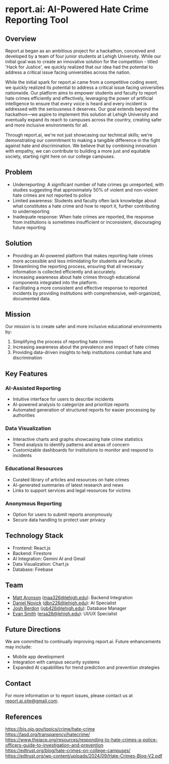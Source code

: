 # report.ai: AI-Powered Hate Crime Reporting Tool

## Overview

Report.ai began as an ambitious project for a hackathon, conceived and developed by a team of four junior students at Lehigh University. While our initial goal was to create an innovative solution for the competition - titled 'Hack for Justice', we quickly realized that our idea had the potential to address a critical issue facing universities across the nation.

While the initial spark for report.ai came from a competitive coding event, we quickly realized its potential to address a critical issue facing universities nationwide. Our platform aims to empower students and faculty to report hate crimes efficiently and effectively, leveraging the power of artificial intelligence to ensure that every voice is heard and every incident is addressed with the seriousness it deserves. Our goal extends beyond the hackathon—we aspire to implement this solution at Lehigh University and eventually expand its reach to campuses across the country, creating safer and more inclusive environments for all.

Through report.ai, we're not just showcasing our technical skills; we're demonstrating our commitment to making a tangible difference in the fight against hate and discrimination. We believe that by combining innovation with empathy, we can contribute to building a more just and equitable society, starting right here on our college campuses.

## Problem
- Underreporting: A significant number of hate crimes go unreported, with studies suggesting that approximately 50% of violent and non-violent hate crimes are not reported to police
- Limited awareness: Students and faculty often lack knowledge about what constitutes a hate crime and how to report it, further contributing to underreporting
- Inadequate response: When hate crimes are reported, the response from institutions is sometimes insufficient or inconsistent, discouraging future reporting

## Solution
- Providing an AI-powered platform that makes reporting hate crimes more accessible and less intimidating for students and faculty.
- Streamlining the reporting process, ensuring that all necessary information is collected efficiently and accurately.
- Increasing awareness about hate crimes through educational components integrated into the platform.
- Facilitating a more consistent and effective response to reported incidents by providing institutions with comprehensive, well-organized, documented data.

## Mission

Our mission is to create safer and more inclusive educational environments by:

1. Simplifying the process of reporting hate crimes
2. Increasing awareness about the prevalence and impact of hate crimes
3. Providing data-driven insights to help institutions combat hate and discrimination

## Key Features

### AI-Assisted Reporting

- Intuitive interface for users to describe incidents
- AI-powered analysis to categorize and prioritize reports
- Automated generation of structured reports for easier processing by authorities

### Data Visualization

- Interactive charts and graphs showcasing hate crime statistics
- Trend analysis to identify patterns and areas of concern
- Customizable dashboards for institutions to monitor and respond to incidents

### Educational Resources

- Curated library of articles and resources on hate crimes
- AI-generated summaries of latest research and news
- Links to support services and legal resources for victims

### Anonymous Reporting

- Option for users to submit reports anonymously
- Secure data handling to protect user privacy

## Technology Stack

- Frontend: React.js
- Backend: Firestore
- AI Integration: Gemini AI and Gmail
- Data Visualization: Chart.js
- Database: Firebase

## Team

- [Matt Aronson](https://www.linkedin.com/in/matt-aronson1/) (<maa326@lehigh.edu>): Backend Integration
- [Daniel Novick](https://www.linkedin.com/in/danielbnovick/) (<dbn226@lehigh.edu>): AI Specialist
- [Josh Berdon](https://www.linkedin.com/in/josh-berdon/) (<job426@lehigh.edu>): Database Manager
- [Evan Smith](https://www.linkedin.com/in/evansmith2026/) (<ersa26@lehigh.edu>): UI/UX Specialist

## Future Directions

We are committed to continually improving report.ai. Future enhancements may include:

- Mobile app development
- Integration with campus security systems
- Expanded AI capabilities for trend prediction and prevention strategies

## Contact

For more information or to report issues, please contact us at [report.ai.site@gmail.com](mailto:report.ai.site@gmail.com).

## References

https://bjs.ojp.gov/topics/crime/hate-crime  
https://lasd.org/transparency/hatecrime/  
https://www.theiacp.org/resources/responding-to-hate-crimes-a-police-officers-guide-to-investigation-and-prevention  
https://edtrust.org/blog/hate-crimes-on-college-campuses/  
https://edtrust.org/wp-content/uploads/2024/09/Hate-Crimes-Blog-V2.pdf  
